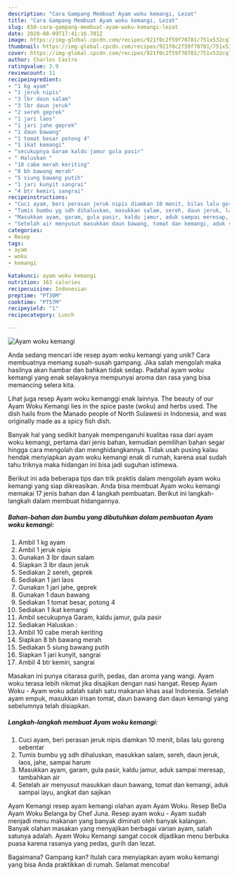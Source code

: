 ```yaml
---
description: "Cara Gampang Membuat Ayam woku kemangi, Lezat"
title: "Cara Gampang Membuat Ayam woku kemangi, Lezat"
slug: 650-cara-gampang-membuat-ayam-woku-kemangi-lezat
date: 2020-08-09T17:41:16.701Z
image: https://img-global.cpcdn.com/recipes/921f0c2f59f70781/751x532cq70/ayam-woku-kemangi-foto-resep-utama.jpg
thumbnail: https://img-global.cpcdn.com/recipes/921f0c2f59f70781/751x532cq70/ayam-woku-kemangi-foto-resep-utama.jpg
cover: https://img-global.cpcdn.com/recipes/921f0c2f59f70781/751x532cq70/ayam-woku-kemangi-foto-resep-utama.jpg
author: Charles Castro
ratingvalue: 3.9
reviewcount: 11
recipeingredient:
- "1 kg ayam"
- "1 jeruk nipis"
- "3 lbr daun salam"
- "3 lbr daun jeruk"
- "2 sereh geprek"
- "1 jari laos"
- "1 jari jahe geprek"
- "1 daun bawang"
- "1 tomat besar potong 4"
- "1 ikat kemangi"
- "secukupnya Garam kaldu jamur gula pasir"
- " Haluskan "
- "10 cabe merah keriting"
- "8 bh bawang merah"
- "5 siung bawang putih"
- "1 jari kunyit sangrai"
- "4 btr kemiri sangrai"
recipeinstructions:
- "Cuci ayam, beri perasan jeruk nipis diamkan 10 menit, bilas lalu goreng sebentar"
- "Tumis bumbu yg sdh dihaluskan, masukkan salam, sereh, daun jeruk, laos, jahe, sampai harum"
- "Masukkan ayam, garam, gula pasir, kaldu jamur, aduk sampai meresap, tambahkan air"
- "Setelah air menyusut masukkan daun bawang, tomat dan kemangi, aduk sampai layu, angkat dan sajikan"
categories:
- Resep
tags:
- ayam
- woku
- kemangi

katakunci: ayam woku kemangi 
nutrition: 163 calories
recipecuisine: Indonesian
preptime: "PT30M"
cooktime: "PT57M"
recipeyield: "1"
recipecategory: Lunch

---
```



![Ayam woku kemangi](https://img-global.cpcdn.com/recipes/921f0c2f59f70781/751x532cq70/ayam-woku-kemangi-foto-resep-utama.jpg)

Anda sedang mencari ide resep ayam woku kemangi yang unik? Cara membuatnya memang susah-susah gampang. Jika salah mengolah maka hasilnya akan hambar dan bahkan tidak sedap. Padahal ayam woku kemangi yang enak selayaknya mempunyai aroma dan rasa yang bisa memancing selera kita.

Lihat juga resep Ayam woku kemanggi enak lainnya. The beauty of our Ayam Woku Kemangi lies in the spice paste (woku) and herbs used. The dish hails from the Manado people of North Sulawesi in Indonesia, and was originally made as a spicy fish dish.

Banyak hal yang sedikit banyak mempengaruhi kualitas rasa dari ayam woku kemangi, pertama dari jenis bahan, kemudian pemilihan bahan segar hingga cara mengolah dan menghidangkannya. Tidak usah pusing kalau hendak menyiapkan ayam woku kemangi enak di rumah, karena asal sudah tahu triknya maka hidangan ini bisa jadi suguhan istimewa.


Berikut ini ada beberapa tips dan trik praktis dalam mengolah ayam woku kemangi yang siap dikreasikan. Anda bisa membuat Ayam woku kemangi memakai 17 jenis bahan dan 4 langkah pembuatan. Berikut ini langkah-langkah dalam membuat hidangannya.

<!--inarticleads1-->

##### Bahan-bahan dan bumbu yang dibutuhkan dalam pembuatan Ayam woku kemangi:

1. Ambil 1 kg ayam
1. Ambil 1 jeruk nipis
1. Gunakan 3 lbr daun salam
1. Siapkan 3 lbr daun jeruk
1. Sediakan 2 sereh, geprek
1. Sediakan 1 jari laos
1. Gunakan 1 jari jahe, geprek
1. Gunakan 1 daun bawang
1. Sediakan 1 tomat besar, potong 4
1. Sediakan 1 ikat kemangi
1. Ambil secukupnya Garam, kaldu jamur, gula pasir
1. Sediakan  Haluskan :
1. Ambil 10 cabe merah keriting
1. Siapkan 8 bh bawang merah
1. Sediakan 5 siung bawang putih
1. Siapkan 1 jari kunyit, sangrai
1. Ambil 4 btr kemiri, sangrai


Masakan ini punya citarasa gurih, pedas, dan aroma yang wangi. Ayam woku terasa lebih nikmat jika disajikan dengan nasi hangat. Resep Ayam Woku - Ayam woku adalah salah satu makanan khas asal Indonesia. Setelah ayam empuk, masukkan irisan tomat, daun bawang dan daun kemangi yang sebelumnya telah disiapkan. 

<!--inarticleads2-->

##### Langkah-langkah membuat Ayam woku kemangi:

1. Cuci ayam, beri perasan jeruk nipis diamkan 10 menit, bilas lalu goreng sebentar
1. Tumis bumbu yg sdh dihaluskan, masukkan salam, sereh, daun jeruk, laos, jahe, sampai harum
1. Masukkan ayam, garam, gula pasir, kaldu jamur, aduk sampai meresap, tambahkan air
1. Setelah air menyusut masukkan daun bawang, tomat dan kemangi, aduk sampai layu, angkat dan sajikan


Ayam Kemangi resep ayam kemangi olahan ayam Ayam Woku. Resep BeDa Ayam Woku Belanga by Chef Juna. Resep ayam woku - Ayam sudah menjadi menu makanan yang banyak diminati oleh banyak kalangan. Banyak olahan masakan yang menyajikan berbagai varian ayam, salah satunya adalah. Ayam Woku Kemangi sangat cocok dijadikan menu berbuka puasa karena rasanya yang pedas, gurih dan lezat. 

Bagaimana? Gampang kan? Itulah cara menyiapkan ayam woku kemangi yang bisa Anda praktikkan di rumah. Selamat mencoba!
